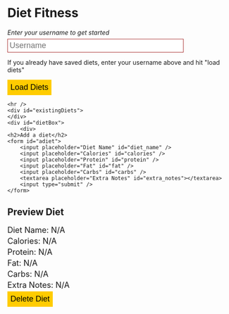 <html lang="en">
<head>
    <title>Diet Fitness</title>
</head>
<body>
    <h1>Diet Fitness</h1>
    <i>Enter your username to get started</i>
    <input placeholder="Username" id="user" />
    <p>If you already have saved diets, enter your username above and hit "load diets"</p>
    <button onclick="loadDiets()">Load Diets</button>

    <hr />
    <div id="existingDiets">
    </div>
    <div id="dietBox">
        <div>
    <h2>Add a diet</h2>
    <form id="adiet">
        <input placeholder="Diet Name" id="diet_name" />
        <input placeholder="Calories" id="calories" />
        <input placeholder="Protein" id="protein" />
        <input placeholder="Fat" id="fat" />
        <input placeholder="Carbs" id="carbs" />
        <textarea placeholder="Extra Notes" id="extra_notes"></textarea>
        <input type="submit" />
    </form>

</div>
<div id="previewDiet">
    <h2>Preview Diet</h2>
    <p id="DietName">Diet Name: N/A</p>
    <p id="Calories">Calories: N/A</p>
    <p id="Protein">Protein: N/A</p>
    <p id="Fat">Fat: N/A</p>
    <p id="Carbs">Carbs: N/A</p>
    <p id="ExtraNotes">Extra Notes: N/A</p>
    <button onclick="deleteDiet()">Delete Diet</button>
</div>
</div>

</body>

<script>
    let dietLoader = {}
    let currentDiet = -1
    // change in AWS
    const url = "http://localhost:8111/diet?"

    const previewDiet = (diet) => {
        document.getElementById("DietName").innerHTML = "Diet Name: " + diet.diet_name
        document.getElementById("Calories").innerHTML = "Calories: " + diet.calories
        document.getElementById("Protein").innerHTML = "Protein: " + diet.protein + " grams"
        document.getElementById("Fat").innerHTML = "Fat: " + diet.protein + " grams"
        document.getElementById("Carbs").innerHTML = "Carbs: " + diet.protein + " grams"
        document.getElementById("ExtraNotes").innerHTML = "Extra Notes:\n" + diet.extra_notes
        currentDiet = diet.id
    }

    const loadDiets = () => {
        const user = document.getElementById("user").value
        if (user === "") {alert("Invalid username!"); return}
        try {
        fetch(url + new URLSearchParams({username: user})).then(data => data.json()).then(json => {
            document.getElementById("existingDiets").innerHTML = ""
            
            json.forEach(diet => {
                const button = document.createElement("button")
                button.innerHTML = diet.diet_name
                dietLoader[diet.id] = JSON.parse(JSON.stringify(diet))
                button.onclick = () => previewDiet(dietLoader[diet.id])
                document.getElementById("existingDiets").appendChild(button)
            })

            localStorage.setItem("user", user)
        })
    } catch {
        alert("Username not found!")
    }
    }

    const deleteDiet = () => {
        if (currentDiet < 0) {
            alert("invalid diet!")
            return
        }

        fetch(url, {
            method: 'DELETE',
            headers: {
                'Content-Type': 'application/json'
            },
            body: JSON.stringify({id: currentDiet})
        }).then(() => {
            alert("Success, deleted!")
            loadDiets()
        })
    }

    document.getElementById("adiet").addEventListener("submit", (e) => {
        e.preventDefault();
        e.stopImmediatePropagation();
        const fields = [
            "diet_name",
            "user",
            "calories",
            "protein",
            "fat",
            "carbs",
            "extra_notes"
        ]
        const values = fields.map((f) => document.getElementById(f).value)
        if (values.indexOf("") !== -1) {
            alert("Please fill out all the fields!")
            return
        }

        const zip = (a, b) => a.map((k, i) => [k, b[i]]);
        const dict = Object.fromEntries(
            zip(
                fields.map(f => f.toLowerCase()), 
                values
            )
        )
        dict["username"] = dict["user"]
        delete dict["user"]
        dict["calories"] = parseInt(dict["calories"])
        dict["protein"] = parseInt(dict["protein"])
        dict["fat"] = parseInt(dict["fat"])
        dict["carbs"] = parseInt(dict["carbs"])

        fetch(url, {
            method: 'POST',
            headers: {
                'Content-Type': 'application/json'
            },
            body: JSON.stringify(dict)
        }).then((data) =>data.json()).then(data => {
            previewDiet(data)
            loadDiets()
        })
    })

    const maybeUser = localStorage.getItem("user")
    if (maybeUser !== null) {
        document.getElementById("user").value = maybeUser
        loadDiets()
    }
</script>

<style>
    input, textarea {
        display: block;
        width: 400px;

        background-color: white;
        outline: none;
        border: 1px solid brown;
        padding: 4px;
        margin: 6px 0px;
        font-size: 18px;
    }

    hr {
        margin-top: 20px;
    }

    #existingDiets {
        display: flex;
        gap: 15px;
        margin-bottom: 15px;
    }

    button {
        background-color: #ffcc00;
        outline: none;
        border: 1px solid #ffcc00;
        color: black;
        padding: 6px;
        font-size: 18px;
        transition: all 0.1s linear;
    }

    button:hover {
        background-color: #aa8800;
        border: 1px solid #aa8800;
        transform: translateY(-5px);
    }

    #dietBox {
        display: flex;
        flex-direction: row;
        gap: 40px
    }

    #previewDiet > p {
        margin: 4px 0px;
        font-size: 18px;
    }
</style>
</html>
